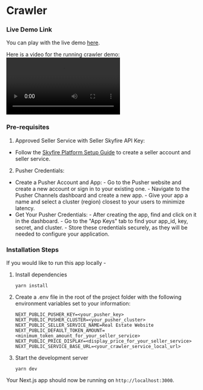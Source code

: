 # Crawler

### Live Demo Link

You can play with the live demo [here](https://crawler-demo.skyfire.xyz/).

Here is a video for the running crawler demo:
![Running Crawler Demo Video](https://github.com/skyfire-xyz/skyfire-solutions-smart-web-crawler-demo/blob/main/crawler-agent-fe/public/static/videos/running_crawler_demo.mov)

### Pre-requisites

1. Approved Seller Service with Seller Skyfire API Key:
- Follow the [Skyfire Platform Setup Guide](https://docs.skyfire.xyz/docs/introduction) to create a seller account and seller service.

2. Pusher Credentials:
- Create a Pusher Account and App:
      - Go to the Pusher website and create a new account or sign in to your existing one. 
      - Navigate to the Pusher Channels dashboard and create a new app. 
      - Give your app a name and select a cluster (region) closest to your users to minimize latency. 
- Get Your Pusher Credentials:
      - After creating the app, find and click on it in the dashboard. 
      - Go to the "App Keys" tab to find your app_id, key, secret, and cluster. 
      - Store these credentials securely, as they will be needed to configure your application. 

### Installation Steps

If you would like to run this app locally -

1. Install dependencies

   ```
   yarn install
   ```

2. Create a .env file in the root of the project folder with the following environment variables set to your information:

   ```
   NEXT_PUBLIC_PUSHER_KEY=<your_pusher_key>
   NEXT_PUBLIC_PUSHER_CLUSTER=<your_pusher_cluster>
   NEXT_PUBLIC_SELLER_SERVICE_NAME=Real Estate Website
   NEXT_PUBLIC_DEFAULT_TOKEN_AMOUNT=<minimum_token_amount_for_your_seller_service>
   NEXT_PUBLIC_PRICE_DISPLAY=<display_price_for_your_seller_service>
   NEXT_PUBLIC_SERVICE_BASE_URL=<your_crawler_service_local_url>
   ```

3. Start the development server

   ```
   yarn dev
   ```

Your Next.js app should now be running on `http://localhost:3000`.